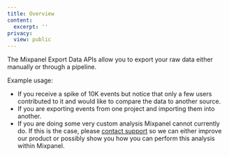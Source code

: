 ```yaml
---
title: Overview
content:
  excerpt: ''
privacy:
  view: public
---
```

The Mixpanel Export Data APIs allow you to export your raw data either manually or through a pipeline.

Example usage:

* If you receive a spike of 10K events but notice that only a few users contributed to it and would like to compare the data to another source.
* If you are exporting events from one project and importing them into another.
* If you are doing some very custom analysis Mixpanel cannot currently do. If this is the case, please [contact support](https://mixpanel.com/get-support) so we can either improve our product or possibly show you how you can perform this analysis within Mixpanel.
